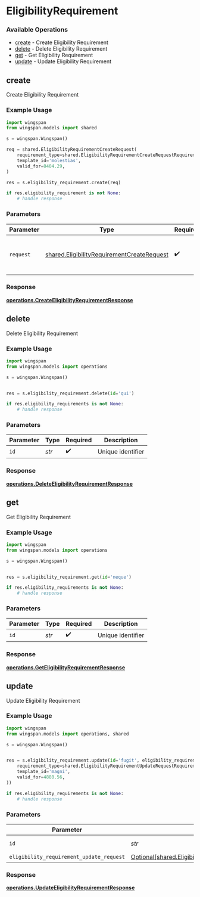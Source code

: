 # EligibilityRequirement

### Available Operations

* [create](#create) - Create Eligibility Requirement
* [delete](#delete) - Delete Eligibility Requirement
* [get](#get) - Get Eligibility Requirement
* [update](#update) - Update Eligibility Requirement

## create

Create Eligibility Requirement

### Example Usage

```python
import wingspan
from wingspan.models import shared

s = wingspan.Wingspan()

req = shared.EligibilityRequirementCreateRequest(
    requirement_type=shared.EligibilityRequirementCreateRequestRequirementType.SIGNATURE,
    template_id='molestias',
    valid_for=8404.29,
)

res = s.eligibility_requirement.create(req)

if res.eligibility_requirement is not None:
    # handle response
```

### Parameters

| Parameter                                                                                                | Type                                                                                                     | Required                                                                                                 | Description                                                                                              |
| -------------------------------------------------------------------------------------------------------- | -------------------------------------------------------------------------------------------------------- | -------------------------------------------------------------------------------------------------------- | -------------------------------------------------------------------------------------------------------- |
| `request`                                                                                                | [shared.EligibilityRequirementCreateRequest](../../models/shared/eligibilityrequirementcreaterequest.md) | :heavy_check_mark:                                                                                       | The request object to use for the request.                                                               |


### Response

**[operations.CreateEligibilityRequirementResponse](../../models/operations/createeligibilityrequirementresponse.md)**


## delete

Delete Eligibility Requirement

### Example Usage

```python
import wingspan
from wingspan.models import operations

s = wingspan.Wingspan()


res = s.eligibility_requirement.delete(id='qui')

if res.eligibility_requirements is not None:
    # handle response
```

### Parameters

| Parameter          | Type               | Required           | Description        |
| ------------------ | ------------------ | ------------------ | ------------------ |
| `id`               | *str*              | :heavy_check_mark: | Unique identifier  |


### Response

**[operations.DeleteEligibilityRequirementResponse](../../models/operations/deleteeligibilityrequirementresponse.md)**


## get

Get Eligibility Requirement

### Example Usage

```python
import wingspan
from wingspan.models import operations

s = wingspan.Wingspan()


res = s.eligibility_requirement.get(id='neque')

if res.eligibility_requirements is not None:
    # handle response
```

### Parameters

| Parameter          | Type               | Required           | Description        |
| ------------------ | ------------------ | ------------------ | ------------------ |
| `id`               | *str*              | :heavy_check_mark: | Unique identifier  |


### Response

**[operations.GetEligibilityRequirementResponse](../../models/operations/geteligibilityrequirementresponse.md)**


## update

Update Eligibility Requirement

### Example Usage

```python
import wingspan
from wingspan.models import operations, shared

s = wingspan.Wingspan()


res = s.eligibility_requirement.update(id='fugit', eligibility_requirement_update_request=shared.EligibilityRequirementUpdateRequest(
    requirement_type=shared.EligibilityRequirementUpdateRequestRequirementType.SIGNATURE,
    template_id='magni',
    valid_for=4880.56,
))

if res.eligibility_requirements is not None:
    # handle response
```

### Parameters

| Parameter                                                                                                          | Type                                                                                                               | Required                                                                                                           | Description                                                                                                        |
| ------------------------------------------------------------------------------------------------------------------ | ------------------------------------------------------------------------------------------------------------------ | ------------------------------------------------------------------------------------------------------------------ | ------------------------------------------------------------------------------------------------------------------ |
| `id`                                                                                                               | *str*                                                                                                              | :heavy_check_mark:                                                                                                 | Unique identifier                                                                                                  |
| `eligibility_requirement_update_request`                                                                           | [Optional[shared.EligibilityRequirementUpdateRequest]](../../models/shared/eligibilityrequirementupdaterequest.md) | :heavy_minus_sign:                                                                                                 | N/A                                                                                                                |


### Response

**[operations.UpdateEligibilityRequirementResponse](../../models/operations/updateeligibilityrequirementresponse.md)**


